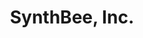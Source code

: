 ---
layout: startup_page
title: "SynthBee, Inc."
id: "synthbee.com"
permalink: "/synthbeeincsynthbee.com04272025/"
website: "https://www.synthbee.com/"
funding_round: "Seed"
funding_amount: "$20M"
investors: "Crosspoint Capital Partners, LP"
about: "SynthBee develops a safe, scalable, and reliable computing intelligence platform designed to amplify and accelerate human innovation. The platform addresses architectural challenges, security risks, and ethical flaws in existing AI systems, promoting computational democracy. It is already being used commercially by Fortune 500 companies."
markets: "AI, Cybersecurity, Software Development, Business/Productivity Software, Media and Information Services (B2B)"
hq: "Fort Lauderdale, Florida, United States"
founded_year: "2024"
linkedin: "https://www.linkedin.com/company/synthbee-inc"
twitter: "https://twitter.com/synthbeetech"
instagram: ""
facebook: ""
crunchbase: "https://www.crunchbase.com/organization/synthbee"
pitchbook: "https://pitchbook.com/profiles/company/693246-16"

# SEO Optimization
meta_title: "SynthBee, Inc. - Seed Funding ($20M)"
meta_description: "SynthBee, Inc., SynthBee develops a safe, scalable, and reliable computing intelligence platform designed to amplify and accelerate human innovation. The platform add..."
meta_keywords: "SynthBee, Inc., AI, Cybersecurity, Software Development, Business/Productivity Software, Media and Information Services (B2B), Seed funding"
canonical_url: "https://pkprojectstartups.github.io/projectstartups.com/synthbeeincsynthbee.com04272025/"
---